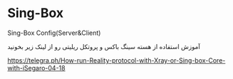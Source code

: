 # Sing-Box
Sing-Box Config(Server&amp;Client)

آموزش استفاده از هسته سینگ باکس و پروتکل ریلیتی رو از لینک زیر بخونید

https://telegra.ph/How-run-Reality-protocol-with-Xray-or-Sing-box-Core-with-iSegaro-04-18
